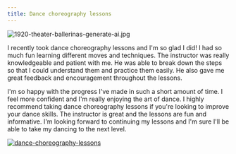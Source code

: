 ```yaml
---
title: Dance choreography lessons
---
```


![1920-theater-ballerinas-generate-ai.jpg](/1920-theater-ballerinas-generate-ai.jpg)

I recently took dance choreography lessons and I'm so glad I did! I had so much fun learning different moves and techniques. The instructor was really knowledgeable and patient with me. He was able to break down the steps so that I could understand them and practice them easily. He also gave me great feedback and encouragement throughout the lessons.

I'm so happy with the progress I've made in such a short amount of time. I feel more confident and I'm really enjoying the art of dance. I highly recommend taking dance choreography lessons if you're looking to improve your dance skills. The instructor is great and the lessons are fun and informative. I'm looking forward to continuing my lessons and I'm sure I'll be able to take my dancing to the next level.

[![dance-choreography-lessons](<https://dabuttonfactory.com/button.png?t=CHECK+SERVICE&f=Noto+Sans-Bold&ts=26&tc=fff&hp=45&vp=20&c=11&bgt=unicolored&bgc=4bd42f>)](<https://www.bark.com/?a_aid=5d2d0e83cdc3>)
